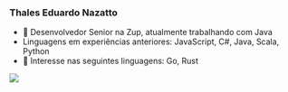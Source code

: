 ### Thales Eduardo Nazatto

- 🔭 Desenvolvedor Senior na Zup, atualmente trabalhando com Java
- Linguagens em experiências anteriores: JavaScript, C#, Java, Scala, Python
- 🌱 Interesse nas seguintes linguagens: Go, Rust

<a href="https://www.linkedin.com/in/tenazatto/" alt="linkedin" target="_blank">
  <img src="https://img.shields.io/badge/LinkedIn-%230077B5.svg?&style=flat-square&logo=linkedin&logoColor=white">
</a>

<!--
**tenazatto/tenazatto** is a ✨ _special_ ✨ repository because its `README.md` (this file) appears on your GitHub profile.

Here are some ideas to get you started:

- 🔭 I’m currently working on ...
- 🌱 I’m currently learning ...
- 👯 I’m looking to collaborate on ...
- 🤔 I’m looking for help with ...
- 💬 Ask me about ...
- 📫 How to reach me: ...
- 😄 Pronouns: ...
- ⚡ Fun fact: ...
-->
